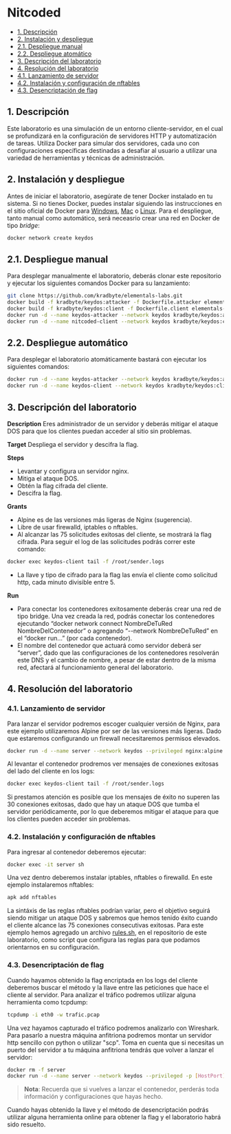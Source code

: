 # Nitcoded

- [1. Descripción](#1-descripción)
- [2. Instalación y despliegue](#2-instalación-y-despliegue)
- [2.1. Despliegue manual](#21-despliegue-manual)
- [2.2. Despliegue atomático](#22-despliegue-atomático)
- [3. Descripción del laboratorio](#3-descripción-del-laboratorio)
- [4. Resolución del laboratorio](#4-resolución-del-laboratorio)
- [4.1. Lanzamiento de servidor](#41-lanzamiento-de-servidor)
- [4.2. Instalación y configuración de nftables](#42-instalación-y-configuración-de-nftables)
- [4.3. Desencriptación de flag](#43-desencriptación-de-flag)

## 1. Descripción

Este laboratorio es una simulación de un entorno cliente-servidor, en el cual se profundizará en la configuración de servidores HTTP y automatización de tareas. Utiliza Docker para simular dos servidores, cada uno con configuraciones específicas destinadas a desafiar al usuario a utilizar una variedad de herramientas y técnicas de administración.

## 2. Instalación y despliegue

Antes de iniciar el laboratorio, asegúrate de tener Docker instalado en tu sistema. Si no tienes Docker, puedes instalar siguiendo las instrucciones en el sitio oficial de Docker para [Windows](https://docs.docker.com/docker-for-windows/install/), [Mac](https://docs.docker.com/docker-for-mac/install/) o [Linux](https://docs.docker.com/engine/install/).
Para el despliegue, tanto manual como automático, será neceasrio crear una red en Docker de tipo _bridge_:

```bash
docker network create keydos
```

## 2.1. Despliegue manual

Para desplegar manualmente el laboratorio, deberás clonar este repositorio y ejecutar los siguientes comandos Docker para su lanzamiento:

```bash
git clone https://github.com/kradbyte/elementals-labs.git
docker build -f kradbyte/keydos:attacker -f Dockerfile.attacker elementals-labs/8-KeyDOS
docker build -f kradbyte/keydos:client -f Dockerfile.client elementals-labs/8-KeyDOS
docker run -d --name keydos-attacker --network keydos kradbyte/keydos:attacker
docker run -d --name nitcoded-client --network keydos kradbyte/keydos:client
```

## 2.2. Despliegue automático

Para desplegar el laboratorio atomáticamente bastará con ejecutar los siguientes comandos:

```bash
docker run -d --name keydos-attacker --network keydos kradbyte/keydos:attacker
docker run -d --name keydos-client --network keydos kradbyte/keydos:client
```

## 3. Descripción del laboratorio

**Description**
Eres administrador de un servidor y deberás mitigar el ataque DOS para que los clientes puedan acceder al sitio sin problemas.

**Target**
Despliega el servidor y descifra la flag.

**Steps**
- Levantar y configura un servidor nginx.
- Mitiga el ataque DOS.
- Obtén la flag cifrada del cliente.
- Descifra la flag.

**Grants**
- Alpine es de las versiones más ligeras de Nginx (sugerencia).
- Libre de usar firewalld, iptables o nftables.
- Al alcanzar las 75 solicitudes exitosas del cliente, se mostrará la flag cifrada. Para seguir el log de las solicitudes podrás correr este comando:

```bash
docker exec keydos-client tail -f /root/sender.logs
```

- La llave y tipo de cifrado para la flag las envía el cliente como solicitud http, cada minuto divisible entre 5.

**Run**
- Para conectar los contenedores exitosamente deberás crear una red de tipo bridge. Una vez creada la red, podrás conectar los contenedores ejecutando “docker network connect NombreDeTuRed NombreDelContenedor” o agregando “--network NombreDeTuRed” en el “docker run…” (por cada contenedor).
- El nombre del contenedor que actuará como servidor deberá ser “server”, dado que las configuraciones de los contenedores resolverán este DNS y el cambio de nombre, a pesar de estar dentro de la misma red, afectará al funcionamiento general del laboratorio.

## 4. Resolución del laboratorio

### 4.1. Lanzamiento de servidor

Para lanzar el servidor podremos escoger cualquier versión de Nginx, para este ejemplo utilizaremos Alpine por ser de las versiones más ligeras. Dado que estaremos configurando un firewall necesitaremos permisos elevados.

```bash
docker run -d --name server --network keydos --privileged nginx:alpine
```
 Al levantar el contenedor prodremos ver mensajes de conexiones exitosas del lado del cliente en los logs:

```bash
docker exec keydos-client tail -f /root/sender.logs
```

Si prestamos atención es posible que los mensajes de éxito no superen las 30 conexiones exitosas, dado que hay un ataque DOS que tumba el servidor periódicamente, por lo que deberemos mitigar el ataque para que los clientes pueden acceder sin problemas.

### 4.2. Instalación y configuración de nftables

Para ingresar al contenedor deberemos ejecutar:

```bash
docker exec -it server sh
```

Una vez dentro deberemos instalar iptables, nftables o firewalld. En este ejemplo instalaremos nftables:

```bash
apk add nftables
```

La sintáxis de las reglas nftables podrían variar, pero el objetivo seguirá siendo mitigar un ataque DOS y sabremos que hemos tenido éxito cuando el cliente alcance las 75 conexiones consecutivas exitosas. Para este ejemplo hemos agregado un archivo [rules.sh](rules.sh), en el repositorio de este laboratorio, como script que configura las reglas para que podamos orientarnos en su configuración.

### 4.3. Desencriptación de flag

Cuando hayamos obtenido la flag encriptada en los logs del cliente deberemos buscar el método y la llave entre las peticiones que hace el cliente al servidor. Para analizar el tráfico podremos utilizar alguna herramienta como tcpdump:

```bash
tcpdump -i eth0 -w trafic.pcap
```

Una vez hayamos capturado el tráfico podremos analizarlo con Wireshark. Para pasarlo a nuestra máquina anfitriona podremos montar un servidor http sencillo con python o utilizar "scp". Toma en cuenta que si necesitas un puerto del servidor a tu máquina anfitriona tendrás que volver a lanzar el servidor:

```bash
docker rm -f server
docker run -d --name server --network keydos --privileged -p [HostPort]:[ServerPort] nginx:alpine
```

> **Nota**: Recuerda que si vuelves a lanzar el contenedor, perderás toda información y configuraciones que hayas hecho.

Cuando hayas obtenido la llave y el método de desencriptación podrás utilizar alguna herramienta online para obtener la flag y el laboratorio habrá sido resuelto.
